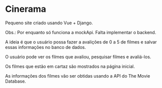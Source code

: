 # Cinerama

Pequeno site criado usando Vue + Django.

Obs.: Por enquanto só funciona a mockApi. Falta implementar o backend.

A ideia é que o usuário possa fazer a avalições de 0 a 5 de filmes e salvar essas informações no banco de dados.

O usuário pode ver os filmes que avaliou, pesquisar filmes e avaliá-los.

Os filmes que estão em cartaz são mostrados na página inicial.

As informações dos filmes vão ser obtidas usando a API do The Movie Database.

